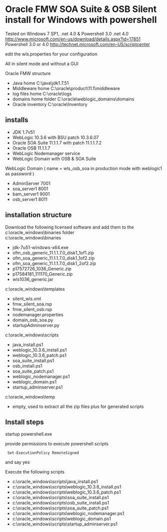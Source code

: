 Oracle FMW SOA Suite & OSB Silent install for Windows with powershell
=====================================================================

Tested on Windows 7 SP1, .net 4.0 & Powershell 3.0
.net 4.0 http://www.microsoft.com/en-us/download/details.aspx?id=17851  
Powershell 3.0 or 4.0 http://technet.microsoft.com/en-US/scriptcenter  

edit the wls.properties for your configuration  

All in silent mode and without a GUI

Oracle FMW structure
- Java home C:\java\jdk1.7.51
- Middleware home C:\oracle\product\11.1\middleware
- log files home C:\oracle\logs
- domains home folder C:\oracle\weblogic_domains\domains 
- Oracle inventory C:\oracle\Inventory

installs
--------
- JDK 1.7v51
- WebLogic 10.3.6 with BSU patch 10.3.6.07
- Oracle SOA Suite 11.1.1.7 with patch 11.1.1.7.2
- Oracle OSB 11.1.1.7
- WebLogic Nodemanager service
- WebLogic Domain with OSB & SOA Suite

WebLogic Domain ( name = wls_osb_soa  in production mode with weblogic1 as password )
- AdminServer 7001
- soa_server1 8001
- bam_server1 9001
- osb_server1 8011
 
 
installation structure
----------------------

Download the following licensed software and add them to the c:\oracle_windows\binaries folder  
c:\oracle_windows\binaries
- jdk-7u51-windows-x64.exe
- ofm_osb_generic_11.1.1.7.0_disk1_1of1.zip
- ofm_soa_generic_11.1.1.7.0_disk1_1of2.zip
- ofm_soa_generic_11.1.1.7.0_disk1_2of2.zip
- p17572726_1036_Generic.zip
- p17584181_111170_Generic.zip
- wls1036_generic.jar

c:\oracle_windows\templates
- silent_wls.xml
- fmw_silent_soa.rsp
- fmw_silent_osb.rsp
- nodemanager.properties
- domain_osb_soa.py
- startupAdminserver.py

c:\oracle_windows\scripts
- java_install.ps1
- weblogic_10.3.6_install.ps1
- weblogic_10.3.6_patch.ps1
- soa_suite_install.ps1
- osb_install.ps1
- soa_suite_patch.ps1
- weblogic_nodemanager.ps1
- weblogic_domain.ps1
- startup_adminserver.ps1

c:\oracle_windows\temp
- empty, used to extract all the zip files plus for generated scripts

Install steps 
-------------

startup powershell.exe  

provide permissions to execute powershell scripts  

     Set-ExecutionPolicy RemoteSigned

and say yes

Execute the following scripts   
- c:\oracle_windows\scripts\java_install.ps1
- c:\oracle_windows\scripts\weblogic_10.3.6_install.ps1
- c:\oracle_windows\scripts\weblogic_10.3.6_patch.ps1
- c:\oracle_windows\scripts\soa_suite_install.ps1
- c:\oracle_windows\scripts\osb_suite_install.ps1
- c:\oracle_windows\scripts\soa_suite_patch.ps1
- c:\oracle_windows\scripts\weblogic_nodemanager.ps1
- c:\oracle_windows\scripts\weblogic_domain.ps1
- c:\oracle_windows\scripts\startup_adminserver.ps1




